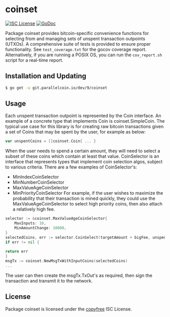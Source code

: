 # coinset

[![ISC License](http://img.shields.io/badge/license-ISC-blue.svg)](http://copyfree.org)
[![GoDoc](http://img.shields.io/badge/godoc-reference-blue.svg)](http://godoc.org/git.parallelcoin.io/dev/9/coinset)

Package coinset provides bitcoin-specific convenience functions for selecting from and managing sets of unspent transaction outpoints (UTXOs). A comprehensive suite of tests is provided to ensure proper functionality. See `test_coverage.txt` for the gocov coverage report. Alternatively, if you are running a POSIX OS, you can run the `cov_report.sh` script for a real-time report.

## Installation and Updating

```bash
$ go get -u git.parallelcoin.io/dev/9/coinset
```

## Usage

Each unspent transaction outpoint is represented by the Coin interface. An example of a concrete type that implements Coin is coinset.SimpleCoin. The typical use case for this library is for creating raw bitcoin transactions given a set of Coins that may be spent by the user, for example as below:

```Go
var unspentCoins = []coinset.Coin{ ... }
```

When the user needs to spend a certain amount, they will need to select a subset of these coins which contain at least that value. CoinSelector is an interface that represents types that implement coin selection algos, subject to various criteria. There are a few examples of CoinSelector's:

- MinIndexCoinSelector
- MinNumberCoinSelector
- MaxValueAgeCoinSelector
- MinPriorityCoinSelector
  For example, if the user wishes to maximize the probability that their
  transaction is mined quickly, they could use the MaxValueAgeCoinSelector to
  select high priority coins, then also attach a relatively high fee.

```Go
selector := &coinset.MaxValueAgeCoinSelector{
    MaxInputs: 10,
    MinAmountChange: 10000,
}
selectedCoins, err := selector.CoinSelect(targetAmount + bigFee, unspentCoins)
if err != nil {
	
return err
}
msgTx := coinset.NewMsgTxWithInputCoins(selectedCoins)
...
```

The user can then create the msgTx.TxOut's as required, then sign the
transaction and transmit it to the network.

## License

Package coinset is licensed under the [copyfree](http://copyfree.org) ISC
License.
